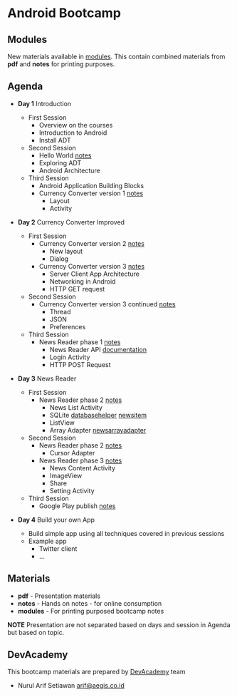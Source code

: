 
# Android Bootcamp

## Modules

New materials available in [modules](modules). This contain combined materials from **pdf** and **notes** for printing purposes.

## Agenda

* **Day 1** Introduction
    *   First Session
        *   Overview on the courses
        *   Introduction to Android
        *   Install ADT
    *   Second Session
        *   Hello World [notes](notes/helloworld.md)
        *   Exploring ADT
        *   Android Architecture
    *   Third Session
        *   Android Application Building Blocks
        *   Currency Converter version 1 [notes](notes/currency1.md)
            *   Layout
            *   Activity

* **Day 2** Currency Converter Improved
    *   First Session 
        *   Currency Converter version 2 [notes](notes/currency1.md)
            *   New layout
            *   Dialog
        *   Currency Converter version 3 [notes](notes/currency2.md)
            *   Server Client App Architecture
            *   Networking in Android
            *   HTTP GET request
    *   Second Session
        *   Currency Converter version 3 continued [notes](notes/currency2.md)
            *   Thread
            *   JSON
            *   Preferences
    *   Third Session
        *   News Reader phase 1 [notes](notes/newsreader1.md)
            *   News Reader API [documentation](https://github.com/devacademy/newsreader)
            *   Login Activity
            *   HTTP POST Request

* **Day 3** News Reader
    *   First Session
        *   News Reader phase 2 [notes](notes/newsreader2.md)
            *   News List Activity
            *   SQLite [databasehelper](notes/databasehelper.md) [newsitem](notes/newsitem.md)
            *   ListView
            *   Array Adapter [newsarrayadapter](notes/newsarrayadapter.md) 
    *   Second Session
        *   News Reader phase 2 [notes](notes/newsreader2.md)
            *   Cursor Adapter
        *   News Reader phase 3 [notes](notes/newsreader3.md)
            *   News Content Activity
            *   ImageView
            *   Share
            *   Setting Activity
    *   Third Session
        * Google Play publish [notes](notes/publish.md)

* **Day 4** Build your own App
    *   Build simple app using all techniques covered in previous sessions
    *   Example app
        *   Twitter client
        *   ...
            
## Materials

* **pdf** - Presentation materials
* **notes** - Hands on notes - for online consumption
* **modules** - For printing purposed bootcamp notes

**NOTE** Presentation are not separated based on days and session in Agenda but based on topic.

## DevAcademy

This bootcamp materials are prepared by [DevAcademy](http://devacademy.co.id) team

* Nurul Arif Setiawan <arif@aegis.co.id>

